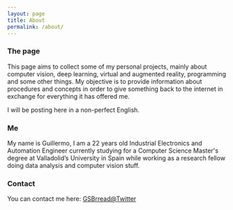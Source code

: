 ```yaml
---
layout: page
title: About
permalink: /about/
---
```


### The page

This page aims to collect some of my personal projects, mainly about computer vision, deep learning, virtual and augmented reality, programming and some other things. My objective is to provide information about procedures and concepts in order to give something back to the internet in exchange for everything it has offered me. 

I will be posting here in a non-perfect English.

### Me

My name is Guillermo, I am a 22 years old Industrial Electronics and Automation Engineer currently studying for a Computer Science Master's degree at Valladolid’s University in Spain while working as a research fellow doing data analysis and computer vision stuff. 

### Contact

You can contact me here:
[GSBrread@Twitter](https://twitter.com/GSBrread)